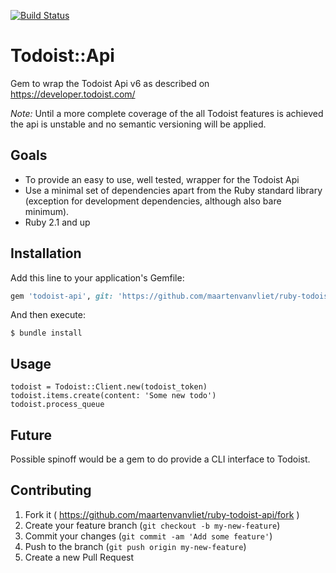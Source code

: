[![Build Status](https://travis-ci.org/maartenvanvliet/ruby-todoist-api.svg)](https://travis-ci.org/maartenvanvliet/ruby-todoist-api)

# Todoist::Api

Gem to wrap the Todoist Api v6 as described on https://developer.todoist.com/

*Note:* Until a more complete coverage of the all Todoist features is achieved the api is unstable and no semantic versioning will be applied. 

## Goals

* To provide an easy to use, well tested, wrapper for the Todoist Api
* Use a minimal set of dependencies apart from the Ruby standard library (exception for development dependencies, although also bare minimum).
* Ruby 2.1 and up


## Installation

Add this line to your application's Gemfile:

```ruby
gem 'todoist-api', git: 'https://github.com/maartenvanvliet/ruby-todoist-api', branch: 'master', require: 'todoist'

```

And then execute:

    $ bundle install

## Usage

    todoist = Todoist::Client.new(todoist_token)
    todoist.items.create(content: 'Some new todo')
    todoist.process_queue

## Future

Possible spinoff would be a gem to do provide a CLI interface to Todoist.

## Contributing

1. Fork it ( https://github.com/maartenvanvliet/ruby-todoist-api/fork )
2. Create your feature branch (`git checkout -b my-new-feature`)
3. Commit your changes (`git commit -am 'Add some feature'`)
4. Push to the branch (`git push origin my-new-feature`)
5. Create a new Pull Request
